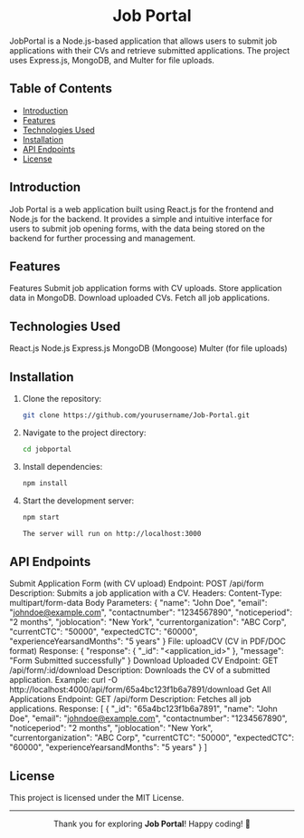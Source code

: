 <div align="center">

# Job Portal

</div>

JobPortal is a Node.js-based application that allows users to submit job applications with their CVs and retrieve submitted applications. The project uses Express.js, MongoDB, and Multer for file uploads.

## Table of Contents

- [Introduction](#introduction)
- [Features](#features)
- [Technologies Used](#technolgoiesused)
- [Installation](#installation)
- [API Endpoints](#apiendpoints)
- [License](#license)

## Introduction

Job Portal is a web application built using React.js for the frontend and Node.js for the backend. It provides a simple and intuitive interface for users to submit job opening forms, with the data being stored on the backend for further processing and management.

## Features

Features
Submit job application forms with CV uploads.
Store application data in MongoDB.
Download uploaded CVs.
Fetch all job applications.

## Technologies Used

React.js
Node.js
Express.js
MongoDB (Mongoose)
Multer (for file uploads)

## Installation

1. Clone the repository:

   ```bash
   git clone https://github.com/yourusername/Job-Portal.git
   ```
2. Navigate to the project directory:

   ```bash
   cd jobportal
   ```

3. Install dependencies:

   ```bash
   npm install
   ```

4. Start the development server:

   ```bash
   npm start

   The server will run on http://localhost:3000
   ```

## API Endpoints 

Submit Application Form (with CV upload)
Endpoint: POST /api/form
Description: Submits a job application with a CV.
Headers: Content-Type: multipart/form-data
Body Parameters:
{
  "name": "John Doe",
  "email": "johndoe@example.com",
  "contactnumber": "1234567890",
  "noticeperiod": "2 months",
  "joblocation": "New York",
  "currentorganization": "ABC Corp",
  "currentCTC": "50000",
  "expectedCTC": "60000",
  "experienceYearsandMonths": "5 years"
}
File: uploadCV (CV in PDF/DOC format)
Response:
{
  "response": { "_id": "<application_id>" },
  "message": "Form Submitted successfully"
}
Download Uploaded CV
Endpoint: GET /api/form/:id/download
Description: Downloads the CV of a submitted application.
Example:
curl -O http://localhost:4000/api/form/65a4bc123f1b6a7891/download
Get All Applications
Endpoint: GET /api/form
Description: Fetches all job applications.
Response:
[
  {
    "_id": "65a4bc123f1b6a7891",
    "name": "John Doe",
    "email": "johndoe@example.com",
    "contactnumber": "1234567890",
    "noticeperiod": "2 months",
    "joblocation": "New York",
    "currentorganization": "ABC Corp",
    "currentCTC": "50000",
    "expectedCTC": "60000",
    "experienceYearsandMonths": "5 years"
  }
]

## License

This project is licensed under the MIT License.


---

<p align="center">Thank you for exploring <strong>Job Portal</strong>! Happy coding! 🚀</p>

   
